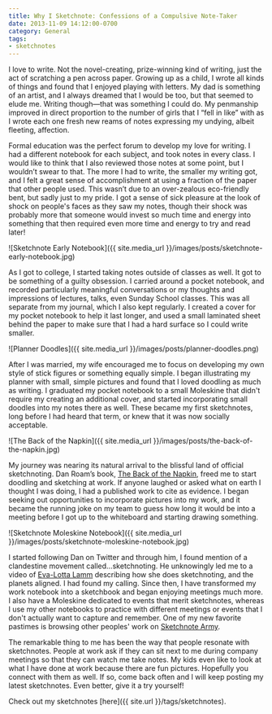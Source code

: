 ```yaml
---
title: Why I Sketchnote: Confessions of a Compulsive Note-Taker
date: 2013-11-09 14:12:00-0700
category: General
tags:
- sketchnotes
---
```

I love to write. Not the novel-creating, prize-winning kind of writing, just the act of scratching a pen across paper. Growing up as a child, I wrote all kinds of things and found that I enjoyed playing with letters. My dad is something of an artist, and I always dreamed that I would be too, but that seemed to elude me. Writing though—that was something I could do. My penmanship improved in direct proportion to the number of girls that I “fell in like” with as I wrote each one fresh new reams of notes expressing my undying, albeit fleeting, affection.

Formal education was the perfect forum to develop my love for writing. I had a different notebook for each subject, and took notes in every class. I would like to think that I also reviewed those notes at some point, but I wouldn’t swear to that. The more I had to write, the smaller my writing got, and I felt a great sense of accomplishment at using a fraction of the paper that other people used. This wasn’t due to an over-zealous eco-friendly bent, but sadly just to my pride. I got a sense of sick pleasure at the look of shock on people's faces as they saw my notes, though their shock was probably more that someone would invest so much time and energy into something that then required even more time and energy to try and read later!

![Sketchnote Early Notebook]({{ site.media_url }}/images/posts/sketchnote-early-notebook.jpg)

As I got to college, I started taking notes outside of classes as well. It got to be something of a guilty obsession. I carried around a pocket notebook, and recorded particularly meaningful conversations or my thoughts and impressions of lectures, talks, even Sunday School classes. This was all separate from my journal, which I also kept regularly. I created a cover for my pocket notebook to help it last longer, and used a small laminated sheet behind the paper to make sure that I had a hard surface so I could write smaller.

![Planner Doodles]({{ site.media_url }}/images/posts/planner-doodles.png)

After I was married, my wife encouraged me to focus on developing my own style of stick figures or something equally simple. I began illustrating my planner with small, simple pictures and found that I loved doodling as much as writing. I graduated my pocket notebook to a small Moleskine that didn't require my creating an additional cover, and started incorporating small doodles into my notes there as well. These became my first sketchnotes, long before I had heard that term, or knew that it was now socially acceptable.

![The Back of the Napkin]({{ site.media_url }}/images/posts/the-back-of-the-napkin.jpg)

My journey was nearing its natural arrival to the blissful land of official sketchnoting. Dan Roam’s book, [The Back of the Napkin](https://www.danroam.com/the-back-of-the-napkin), freed me to start doodling and sketching at work. If anyone laughed or asked what on earth I thought I was doing, I had a published work to cite as evidence. I began seeking out opportunities to incorporate pictures into my work, and it became the running joke on my team to guess how long it would be into a meeting before I got up to the whiteboard and starting drawing something.

![Sketchnote Moleskine Notebook]({{ site.media_url }}/images/posts/sketchnote-moleskine-notebook.jpg)

I started following Dan on Twitter and through him, I found mention of a clandestine movement called…sketchnoting. He unknowingly led me to a video of [Eva-Lotta Lamm](https://www.evalotta.net) describing how she does sketchnoting, and the planets aligned. I had found my calling. Since then, I have transformed my work notebook into a sketchbook and began enjoying meetings much more. I also have a Moleskine dedicated to events that merit sketchnotes, whereas I use my other notebooks to practice with different meetings or events that I don't actually want to capture and remember. One of my new favorite pastimes is browsing other peoples' work on [Sketchnote Army](https://sketchnotearmy.com).

The remarkable thing to me has been the way that people resonate with sketchnotes. People at work ask if they can sit next to me during company meetings so that they can watch me take notes. My kids even like to look at what I have done at work because there are fun pictures. Hopefully you connect with them as well. If so, come back often and I will keep posting my latest sketchnotes. Even better, give it a try yourself!

Check out my sketchnotes [here]({{ site.url }}/tags/sketchnotes).